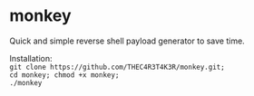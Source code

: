 # monkey
Quick and simple reverse shell payload generator to save time.

Installation:<br />
  ```git clone https://github.com/THEC4R3T4K3R/monkey.git;```<br />
  ```cd monkey; chmod +x monkey;```<br />
  ```./monkey```<br />

